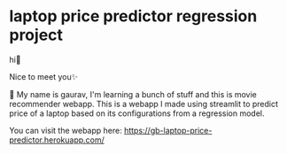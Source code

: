 # laptop price predictor regression project
 
hi👋

Nice to meet you✨

👀 My name is gaurav, I'm learning a bunch of stuff and this is movie recommender webapp. This is a webapp I made using streamlit to predict price of a laptop based on its configurations from a regression model. 

You can visit the webapp here: https://gb-laptop-price-predictor.herokuapp.com/
